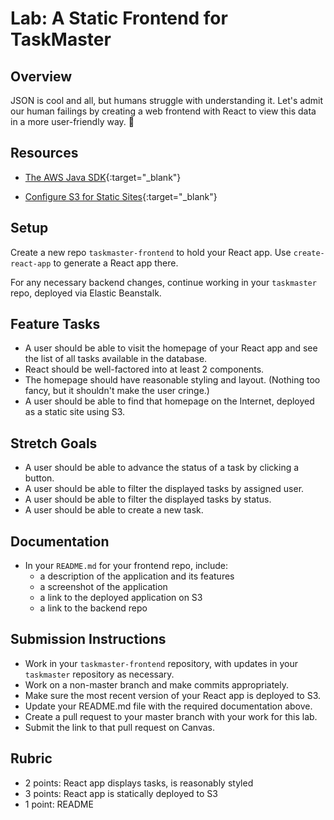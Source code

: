 # Lab: A Static Frontend for TaskMaster

## Overview

JSON is cool and all, but humans struggle with understanding it. Let's admit our human failings by creating a web frontend with React to view this data in a more user-friendly way. 🤖

## Resources
* [The AWS Java SDK](https://docs.aws.amazon.com/sdk-for-java/v1/developer-guide/welcome.html){:target="_blank"}
- [Configure S3 for Static Sites](https://docs.aws.amazon.com/AmazonS3/latest/user-guide/static-website-hosting.html){:target="_blank"}

## Setup

Create a new repo `taskmaster-frontend` to hold your React app. Use `create-react-app` to generate a React app there.

For any necessary backend changes, continue working in your `taskmaster` repo, deployed via Elastic Beanstalk.

## Feature Tasks

- A user should be able to visit the homepage of your React app and see the list of all tasks available in the database.
- React should be well-factored into at least 2 components. 
- The homepage should have reasonable styling and layout. (Nothing too fancy, but it shouldn't make the user cringe.)
- A user should be able to find that homepage on the Internet, deployed as a static site using S3.

## Stretch Goals
- A user should be able to advance the status of a task by clicking a button.
- A user should be able to filter the displayed tasks by assigned user.
- A user should be able to filter the displayed tasks by status.
- A user should be able to create a new task.

## Documentation
* In your `README.md` for your frontend repo, include:
    * a description of the application and its features
    * a screenshot of the application
    * a link to the deployed application on S3
    * a link to the backend repo

## Submission Instructions
* Work in your `taskmaster-frontend` repository, with updates in your `taskmaster` repository as necessary.
* Work on a non-master branch and make commits appropriately.
* Make sure the most recent version of your React app is deployed to S3.
* Update your README.md file with the required documentation above.
* Create a pull request to your master branch with your work for this lab.
* Submit the link to that pull request on Canvas.

## Rubric
- 2 points: React app displays tasks, is reasonably styled
- 3 points: React app is statically deployed to S3
- 1 point: README
